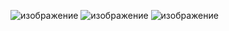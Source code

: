 ![изображение](https://github.com/Hottabik/6semestr/assets/113089655/a26e862a-90a1-4636-9838-c4eb6def30e8)
![изображение](https://github.com/Hottabik/6semestr/assets/113089655/0413852f-d128-45bf-89bd-40b60514b710)
![изображение](https://github.com/Hottabik/6semestr/assets/113089655/a7635086-b1db-4094-83a3-663e7dab421e)

